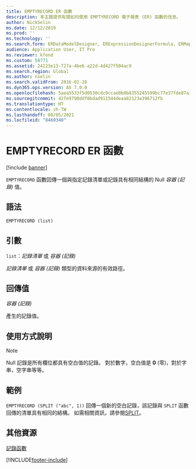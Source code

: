 ```yaml
---
title: EMPTYRECORD ER 函數
description: 本主題提供有關如何使用 EMPTYRECORD 電子報表 (ER) 函數的信息。
author: NickSelin
ms.date: 12/12/2019
ms.prod: ''
ms.technology: ''
ms.search.form: ERDataModelDesigner, ERExpressionDesignerFormula, ERMappedFormatDesigner, ERModelMappingDesigner
audience: Application User, IT Pro
ms.reviewer: kfend
ms.custom: 58771
ms.assetid: 24223e13-727a-4be6-a22d-4d427f504ac9
ms.search.region: Global
ms.author: nselin
ms.search.validFrom: 2016-02-28
ms.dyn365.ops.version: AX 7.0.0
ms.openlocfilehash: 5aea5533f5d0530cdc9ccae0b0b8355245599bc77e37fde87a13e8e5a1443695
ms.sourcegitcommit: 42fe9790ddf0bdad911544deaa82123a396712fb
ms.translationtype: HT
ms.contentlocale: zh-TW
ms.lasthandoff: 08/05/2021
ms.locfileid: "8460340"
---
```

# <a name="emptyrecord-er-function"></a>EMPTYRECORD ER 函數

[!include [banner](../includes/banner.md)]

`EMPTYRECORD` 函數回傳一個與指定記錄清單或記錄具有相同結構的 Null *容器 (記錄)* 值。

## <a name="syntax"></a>語法

```vb
EMPTYRECORD (list)
```

## <a name="arguments"></a>引數

`list`：*記錄清單* 或 *容器 (記錄)*

*記錄清單* 或 *容器 (記錄)* 類型的資料來源的有效路徑。

## <a name="return-values"></a>回傳值

*容器 (記錄)*

產生的記錄值。

## <a name="usage-notes"></a>使用方式說明

> [!NOTE] 
> Null 記錄是所有欄位都具有空白值的記錄。 對於數字，空白值是 **0** (零)，對於字串，空字串等等。

## <a name="example"></a>範例

`EMPTYRECORD (SPLIT ("abc", 1))` 回傳一個新的空白記錄，該記錄與 `SPLIT` 函數回傳的清單具有相同的結構。 如需相關資訊，請參閱[SPLIT](er-functions-list-split.md)。

## <a name="additional-resources"></a>其他資源

[記錄函數](er-functions-category-record.md)


[!INCLUDE[footer-include](../../../includes/footer-banner.md)]